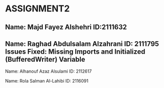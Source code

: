 # ASSIGNMENT2

Name: Majd Fayez Alshehri ID:2111632
-
Name: Raghad Abdulsalam Alzahrani 
ID: 2111795 
Issues Fixed: Missing Imports and Initialized (BufferedWriter) Variable
-
Name: Alhanouf Azaz Alsulami ID: 2112617

Name: Rola Salman Al-Lahibi  ID: 2116091